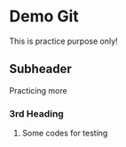 # Demo Git

This is practice purpose only!

## Subheader

Practicing more

### 3rd Heading

1. Some codes for testing

